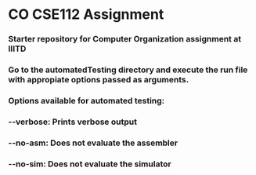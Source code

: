 # CO CSE112 Assignment
### Starter repository for Computer Organization assignment at IIITD

### Go to the automatedTesting directory and execute the run file with appropiate options passed as arguments.
### Options available for automated testing:
### --verbose: Prints verbose output
### --no-asm: Does not evaluate the assembler
### --no-sim: Does not evaluate the simulator
